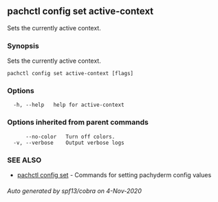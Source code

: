 ## pachctl config set active-context

Sets the currently active context.

### Synopsis

Sets the currently active context.

```
pachctl config set active-context [flags]
```

### Options

```
  -h, --help   help for active-context
```

### Options inherited from parent commands

```
      --no-color   Turn off colors.
  -v, --verbose    Output verbose logs
```

### SEE ALSO

* [pachctl config set](pachctl_config_set.md)	 - Commands for setting pachyderm config values

###### Auto generated by spf13/cobra on 4-Nov-2020

